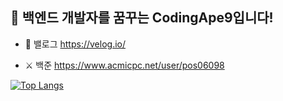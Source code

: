 ## 🛫 백엔드 개발자를 꿈꾸는 CodingApe9입니다!

- 👀 밸로그 [https://velog.io/ ](https://velog.io/@codingape9/posts)

- ⚔ 백준 https://www.acmicpc.net/user/pos06098

[![Top Langs](https://github-readme-stats.vercel.app/api/top-langs/?username=CodingApe9)](https://github.com/anuraghazra/github-readme-stats)
